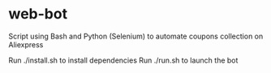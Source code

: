 # web-bot

Script using Bash and Python (Selenium) to automate coupons collection on Aliexpress

Run ./install.sh to install dependencies
Run ./run.sh to launch the bot
